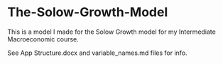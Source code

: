 # The-Solow-Growth-Model
This is a model I made for the Solow Growth model for my Intermediate Macroeconomic course.  


See App Structure.docx and variable_names.md files for info. 
